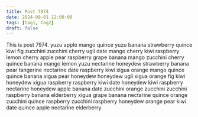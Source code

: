 ```yaml
---
title: Post 7974
date: 2024-09-01 12:00:00
tags: [tag1, tag2]
draft: false
---
```

This is post 7974.
yuzu
apple
mango
quince
yuzu
banana
strawberry
quince
kiwi
fig
zucchini
zucchini
cherry
ugli
date
mango
cherry
kiwi
raspberry
lemon
cherry
apple
pear
raspberry
grape
banana
mango
zucchini
cherry
quince
banana
mango
lemon
yuzu
nectarine
honeydew
strawberry
banana
pear
tangerine
nectarine
date
raspberry
kiwi
xigua
orange
mango
quince
quince
banana
xigua
pear
honeydew
honeydew
ugli
xigua
orange
fig
kiwi
honeydew
xigua
raspberry
raspberry
kiwi
date
honeydew
kiwi
raspberry
nectarine
honeydew
apple
banana
date
zucchini
orange
zucchini
zucchini
raspberry
banana
elderberry
xigua
grape
banana
nectarine
quince
orange
zucchini
quince
raspberry
zucchini
raspberry
honeydew
orange
pear
kiwi
date
quince
apple
nectarine
elderberry

